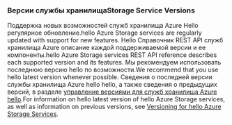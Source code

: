 ### <a name="storage-service-versions"></a><span data-ttu-id="c3c0a-101">Версии службы хранилища</span><span class="sxs-lookup"><span data-stu-id="c3c0a-101">Storage Service Versions</span></span>
<span data-ttu-id="c3c0a-102">Поддержка новых возможностей служб хранилища Azure Hello регулярное обновление.</span><span class="sxs-lookup"><span data-stu-id="c3c0a-102">hello Azure Storage services are regularly updated with support for new features.</span></span> <span data-ttu-id="c3c0a-103">Hello Справочник REST API служб хранилища Azure описание каждой поддерживаемой версии и ее компоненты.</span><span class="sxs-lookup"><span data-stu-id="c3c0a-103">hello Azure Storage services REST API reference describes each supported version and its features.</span></span> <span data-ttu-id="c3c0a-104">Мы рекомендуем использовать последнюю версию hello по возможности.</span><span class="sxs-lookup"><span data-stu-id="c3c0a-104">We recommend that you use hello latest version whenever possible.</span></span> <span data-ttu-id="c3c0a-105">Сведения о последней версии службы хранилища Azure hello hello, а также сведения о предыдущих версий, в разделе [управление версиями для служб хранилища Azure hello](https://msdn.microsoft.com/library/azure/dd894041.aspx).</span><span class="sxs-lookup"><span data-stu-id="c3c0a-105">For information on hello latest version of hello Azure Storage services, as well as information on previous versions, see [Versioning for hello Azure Storage Services](https://msdn.microsoft.com/library/azure/dd894041.aspx).</span></span>  

